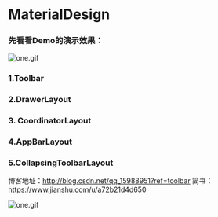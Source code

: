 # MaterialDesign

### 先看看Demo的演示效果：
![one.gif](http://upload-images.jianshu.io/upload_images/5249989-6d16488cf4d3ce0a.gif?imageMogr2/auto-orient/strip%7CimageView2/2/w/1240)
### 1.Toolbar


### 2.DrawerLayout

### 3. CoordinatorLayout


### 4.AppBarLayout

### 5.CollapsingToolbarLayout

博客地址：http://blog.csdn.net/qq_15988951?ref=toolbar
简书：https://www.jianshu.com/u/a72b21d4d650

![one.gif](http://upload-images.jianshu.io/upload_images/5249989-6d16488cf4d3ce0a.gif?imageMogr2/auto-orient/strip%7CimageView2/2/w/1240)


